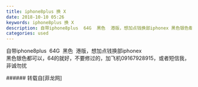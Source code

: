 ```yaml
---
title: iphone8plus 换 X
date: 2018-10-10 05:26
keywords: iphone8plus 换 X
description: 自带iphone8plus  64G  黑色  港版，想加点钱换部iphonex 黑色银色都可以，64的就好，不要修过的，加飞机09167928915，或者短信我，非诚勿扰
categories: used
---
```

<td class="t_f" id="postmessage_1986129">

自带iphone8plus  64G  黑色  港版，想加点钱换部iphonex <br/>
黑色银色都可以，64的就好，不要修过的，加飞机09167928915，或者短信我，非诚勿扰<br/>
</td>
###### 转载自[菲龙网]